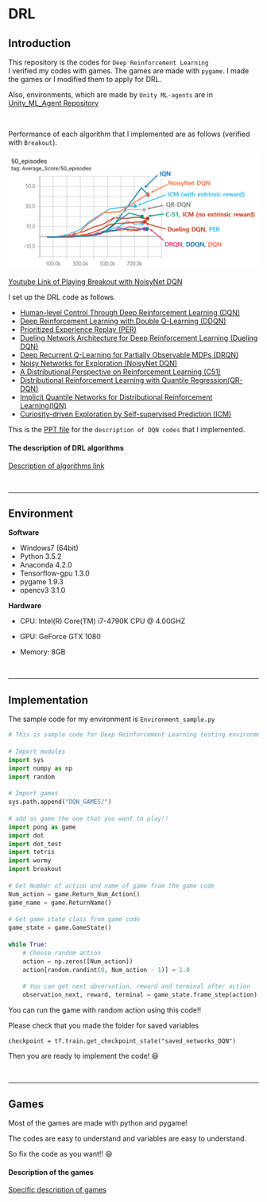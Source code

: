 # DRL

## Introduction
This repository is the codes for `Deep Reinforcement Learning`
<br> I verified my codes with games. The games are made with `pygame`. I made the games or I modified them to apply for DRL. 

Also, environments, which are made by `Unity ML-agents` are in  [Unity_ML_Agent Repository](https://github.com/Kyushik/Unity_ML_Agent)

<br>

Performance of each algorithm that I implemented are as follows (verified with `Breakout`).  

![Performance](./Image/Performance.png)

[Youtube Link of Playing Breakout with NoisyNet DQN](https://youtu.be/h8UtVZ5XCtY)



 I set up the DRL code as follows. 

* [Human-level Control Through Deep Reinforcement Learning (DQN)](https://storage.googleapis.com/deepmind-media/dqn/DQNNaturePaper.pdf)
* [Deep Reinforcement Learning with Double Q-Learning (DDQN)](https://arxiv.org/abs/1509.06461) 
* [Prioritized Experience Replay (PER)](https://arxiv.org/abs/1511.05952) 
* [Dueling Network Architecture for Deep Reinforcement Learning (Dueling DQN)](https://arxiv.org/abs/1511.06581)
* [Deep Recurrent Q-Learning for Partially Observable MDPs (DRQN)](https://arxiv.org/abs/1507.06527) 
* [Noisy Networks for Exploration (NoisyNet DQN)](https://arxiv.org/abs/1706.10295) 
* [A Distributional Perspective on Reinforcement Learning (C51)](https://arxiv.org/abs/1707.06887) 
* [Distributional Reinforcement Learning with Quantile Regression(QR-DQN)](https://arxiv.org/abs/1710.10044)
* [Implicit Quantile Networks for Distributional Reinforcement Learning(IQN)](https://arxiv.org/abs/1806.06923)
* [Curiosity-driven Exploration by Self-supervised Prediction (ICM)](https://arxiv.org/abs/1705.05363)


This is the [PPT file](https://www.dropbox.com/s/0o72oqe7f5kip4z/DQN.pdf?dl=0) for the `description of DQN codes` that I implemented. 



#### The description of DRL algorithms

[Description of algorithms link](https://github.com/Kyushik/DRL/blob/master/README_Algorithms.md)

<br>

---
## Environment
**Software**
* Windows7 (64bit)
* Python 3.5.2
* Anaconda 4.2.0
* Tensorflow-gpu 1.3.0
* pygame 1.9.3
* opencv3 3.1.0

**Hardware**
* CPU: Intel(R) Core(TM) i7-4790K CPU @ 4.00GHZ

* GPU: GeForce GTX 1080

* Memory: 8GB

  <br>

---
## Implementation
The sample code for my environment is `Environment_sample.py`

```python
# This is sample code for Deep Reinforcement Learning testing environment 

# Import modules
import sys 
import numpy as np
import random

# Import games
sys.path.append("DQN_GAMES/")

# add as game the one that you want to play!! 
import pong as game
import dot  
import dot_test  
import tetris  
import wormy
import breakout

# Get Number of action and name of game from the game code
Num_action = game.Return_Num_Action()
game_name = game.ReturnName()

# Get game state class from game code
game_state = game.GameState()

while True:
    # Choose random action
    action = np.zeros([Num_action])
    action[random.randint(0, Num_action - 1)] = 1.0

    # You can get next observation, reward and terminal after action
    observation_next, reward, terminal = game_state.frame_step(action)
```

You can run the game with random action using this code!! 



Please check that you made the folder for saved variables

```
checkpoint = tf.train.get_checkpoint_state("saved_networks_DQN")
```

Then you are ready to implement the code! :laughing:

<br>

---
## Games 
Most of the games are made with python and pygame! 

The codes are easy to understand and variables are easy to understand. 

So fix the code as you want!! :laughing: 



#### Description of the games

[Specific description of games](https://github.com/Kyushik/DRL/blob/master/README_Games.md)